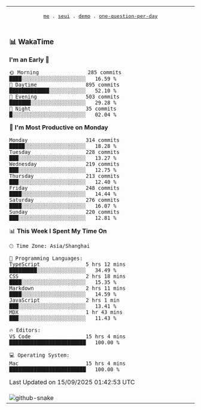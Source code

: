 
<div align="center">

<table>
<tr><td>
  <p align="center">
  <samp>
    <a href="https://github.com/seaeam/seaeam">me</a> .
    <a href="https://github.com/SeaMmMm/se-element">seui</a> .
    <a href="https://github.com/seaeam/project-demo">demo</a> .
    <a href="https://github.com/506-FETL/one-question-per-day">one-question-per-day</a>
    
  </samp>
    </p>
</td></tr>

<tr><td>

### 📊 WakaTime

<!--START_SECTION:waka-->
**I'm an Early 🐤** 

```text
🌞 Morning                285 commits         ████░░░░░░░░░░░░░░░░░░░░░   16.59 % 
🌆 Daytime                895 commits         █████████████░░░░░░░░░░░░   52.10 % 
🌃 Evening                503 commits         ███████░░░░░░░░░░░░░░░░░░   29.28 % 
🌙 Night                  35 commits          █░░░░░░░░░░░░░░░░░░░░░░░░   02.04 % 
```
📅 **I'm Most Productive on Monday** 

```text
Monday                   314 commits         █████░░░░░░░░░░░░░░░░░░░░   18.28 % 
Tuesday                  228 commits         ███░░░░░░░░░░░░░░░░░░░░░░   13.27 % 
Wednesday                219 commits         ███░░░░░░░░░░░░░░░░░░░░░░   12.75 % 
Thursday                 213 commits         ███░░░░░░░░░░░░░░░░░░░░░░   12.40 % 
Friday                   248 commits         ████░░░░░░░░░░░░░░░░░░░░░   14.44 % 
Saturday                 276 commits         ████░░░░░░░░░░░░░░░░░░░░░   16.07 % 
Sunday                   220 commits         ███░░░░░░░░░░░░░░░░░░░░░░   12.81 % 
```


📊 **This Week I Spent My Time On** 

```text
🕑︎ Time Zone: Asia/Shanghai

💬 Programming Languages: 
TypeScript               5 hrs 12 mins       █████████░░░░░░░░░░░░░░░░   34.49 % 
CSS                      2 hrs 18 mins       ████░░░░░░░░░░░░░░░░░░░░░   15.35 % 
Markdown                 2 hrs 11 mins       ████░░░░░░░░░░░░░░░░░░░░░   14.59 % 
JavaScript               2 hrs 1 min         ███░░░░░░░░░░░░░░░░░░░░░░   13.41 % 
MDX                      1 hr 43 mins        ███░░░░░░░░░░░░░░░░░░░░░░   11.43 % 

🔥 Editors: 
VS Code                  15 hrs 4 mins       █████████████████████████   100.00 % 

💻 Operating System: 
Mac                      15 hrs 4 mins       █████████████████████████   100.00 % 
```


 Last Updated on 15/09/2025 01:42:53 UTC
<!--END_SECTION:waka-->
</td></tr>

<tr><td>
  <img alt="github-snake" src="profile-snake-contrib/github-user-contribution.svg"/>
</td></tr>

</table>
